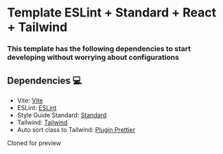 # Template ESLint + Standard + React + Tailwind

### This template has the following dependencies to start developing without worrying about configurations

## Dependencies 💻

- Vite: [Vite](https://vitejs.dev/)
- ESLint: [ESLint](https://eslint.org/)
- Style Guide Standard: [Standard](https://github.com/standard)
- Tailwind: [Tailwind](https://tailwindcss.com/docs/installation)
- Auto sort class to Tailwind: [Plugin Prettier](https://github.com/tailwindlabs/prettier-plugin-tailwindcss)

Cloned for preview
